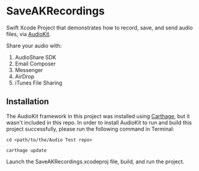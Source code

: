 # SaveAKRecordings
Swift Xcode Project that demonstrates how to record, save, and send audio files, via [AudioKit](http://audiokit.io/).

Share your audio with:
1. AudioShare SDK
2. Email Composer
3. Messenger
4. AirDrop
5. iTunes File Sharing

## Installation ##

The AudioKit framework in this project was installed using [Carthage](https://github.com/Carthage/Carthage), but it wasn't included in this repo. In order to install AudioKit to run and build this project successfully, please run the following command in Terminal:

```
cd <path/to/the/Audio Test repo>
```
```
carthage update
```
Launch the SaveAKRecordings.xcodeproj file, build, and run the project.
